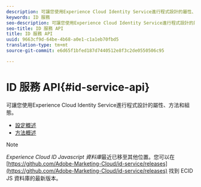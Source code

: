 ```yaml
---
description: 可讓您使用Experience Cloud Identity Service進行程式設計的屬性、方法和組態。
keywords: ID 服務
seo-description: 可讓您使用Experience Cloud Identity Service進行程式設計的屬性、方法和組態。
seo-title: ID 服務 API
title: ID 服務 API
uuid: 9663cf9d-64be-4b68-a0e1-c1a1eb70fbd5
translation-type: tm+mt
source-git-commit: e6d65f1bfed187d7440512e8f3c2de0550506c95

---
```



# ID 服務 API{#id-service-api}

可讓您使用Experience Cloud Identity Service進行程式設計的屬性、方法和組態。

* [設定概述](function-vars/function-vars.md)
* [方法概述](get-set/get-set.md)

>[!NOTE]
>
>*Experience Cloud ID Javascript 資料庫*&#x200B;最近已移至其他位置。您可以在 [https://github.com/Adobe-Marketing-Cloud/id-service/releases](https://github.com/Adobe-Marketing-Cloud/id-service/releases) 找到 ECID JS 資料庫的最新版本。

